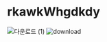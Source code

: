 # rkawkWhgdkdy


![다운로드 (1)](https://user-images.githubusercontent.com/108962259/178086144-981f44f0-27d6-43d5-8796-2a95c77c805a.jpg)
![download](https://user-images.githubusercontent.com/108962259/178086249-e98e4409-7fc7-4cc0-9d21-aad5f256917c.jpg)
